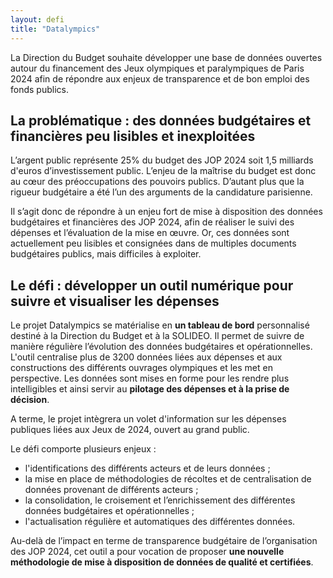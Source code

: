 ```yaml
---
layout: defi
title: "Datalympics"
---
```

La Direction du Budget souhaite développer une base de données ouvertes autour du financement des Jeux olympiques et paralympiques de Paris 2024 afin de répondre aux enjeux de transparence et de bon emploi des fonds publics.

## La problématique : des données budgétaires et financières peu lisibles et inexploitées

L’argent public représente 25% du budget des JOP 2024 soit 1,5 milliards d'euros d’investissement public. L’enjeu de la maîtrise du budget est donc au cœur des préoccupations des pouvoirs publics. D’autant plus que la rigueur budgétaire a été l’un des arguments de la candidature parisienne.  

Il s’agit donc de répondre à un enjeu fort de mise à disposition des données budgétaires et financières des JOP 2024, afin de réaliser le suivi des dépenses et l’évaluation de la mise en œuvre. Or, ces données sont actuellement peu lisibles et consignées dans de multiples documents budgétaires publics, mais difficiles à exploiter.

## Le défi : développer un outil numérique pour suivre et visualiser les dépenses

Le projet Datalympics se matérialise en **un tableau de bord** personnalisé destiné à la Direction du Budget et à la SOLIDEO. Il permet de suivre de manière régulière l’évolution des données budgétaires et opérationnelles. L'outil centralise plus de 3200 données liées aux dépenses et aux constructions des différents ouvrages olympiques et les met en perspective. Les données sont mises en forme pour les rendre plus intelligibles et ainsi servir au **pilotage des dépenses et à la prise de décision**. 

A terme, le projet intègrera un volet d'information sur les dépenses publiques liées aux Jeux de 2024, ouvert au grand public. 

Le défi comporte plusieurs enjeux : 
- l'identifications des différents acteurs et de leurs données ;
- la mise en place de méthodologies de récoltes et de centralisation de données provenant de différents acteurs ;
- la consolidation, le croisement et l’enrichissement des différentes données budgétaires et opérationnelles ;
- l'actualisation régulière et automatiques des différentes données.

Au-delà de l’impact en terme de transparence budgétaire de l’organisation des JOP 2024, cet outil a pour vocation de proposer **une nouvelle méthodologie de mise à disposition de données de qualité et certifiées**.
